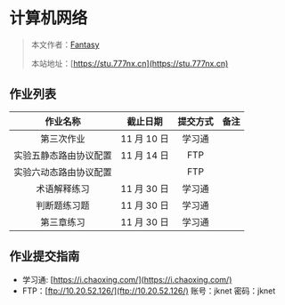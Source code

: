 # 计算机网络

> 本文作者：[Fantasy](https://www.777nx.cn/personal/about/)
>
> 本站地址：[https://stu.777nx.cn](https://stu.777nx.cn)

## 作业列表

|        作业名称        |  截止日期   | 提交方式 | 备注 |
| :--------------------: | :---------: | :------: | :--: |
|       第三次作业       | 11 月 10 日 |  学习通  |      |
| 实验五静态路由协议配置 | 11 月 14 日 |   FTP    |      |
| 实验六动态路由协议配置 |             |   FTP    |      |
|      术语解释练习      | 11 月 30 日 |  学习通  |      |
|      判断题练习题      | 11 月 30 日 |  学习通  |      |
|       第三章练习       | 11 月 30 日 |  学习通  |      |

## 作业提交指南

- 学习通: [https://i.chaoxing.com/](https://i.chaoxing.com/)
- FTP：[ftp://10.20.52.126/](ftp://10.20.52.126/) 账号：jknet 密码：jknet
